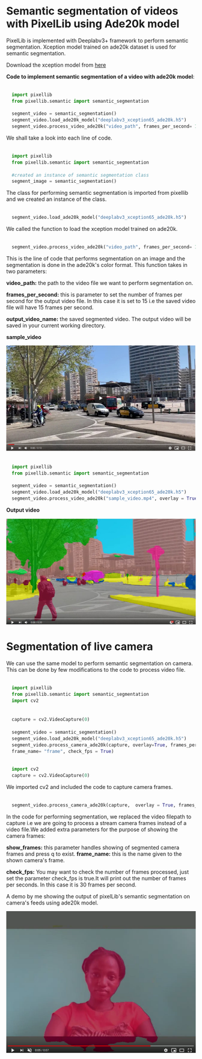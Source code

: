 # Semantic segmentation of videos with PixelLib using Ade20k model

PixelLib is implemented with Deeplabv3+ framework to perform semantic segmentation. Xception model trained on ade20k dataset is used for semantic segmentation.

Download the xception model from [here](https://github.com/ayoolaolafenwa/PixelLib/releases/download/1.3/deeplabv3_xception65_ade20k.h5)

**Code to implement semantic segmentation of a video with ade20k model**:

```python

  import pixellib
  from pixellib.semantic import semantic_segmentation

  segment_video = semantic_segmentation()
  segment_video.load_ade20k_model("deeplabv3_xception65_ade20k.h5")
  segment_video.process_video_ade20k("video_path", frames_per_second= 15, output_video_name="path_to_output_video")  
```
We shall take a look into each line of code.


```python

  import pixellib
  from pixellib.semantic import semantic_segmentation

  #created an instance of semantic segmentation class
  segment_image = semantic_segmentation()
```
The class for performing semantic segmentation is imported from pixellib and we created an instance of the class.

```python

  segment_video.load_ade20k_model("deeplabv3_xception65_ade20k.h5")
```  

We called the function to load the xception model trained on ade20k. 

```python

  segment_video.process_video_ade20k("video_path", frames_per_second= 15, output_video_name="path_to_output_video")  
```

This is the line of code that performs segmentation on an image and the segmentation is done in the ade20k's color format. This function takes in two parameters:

**video_path:** the path to the video file we want to perform segmentation on.

**frames_per_second:** this is parameter to set the number of frames per second for the output video file. In this case it is set to 15 i.e the saved video file will have 15 frames per second.

**output_video_name:** the saved segmented video. The output video will be saved in your current working directory.

**sample_video**  

[![alt_vid1](Images/new_vid1.jpg)](https://www.youtube.com/watch?v=EivIBccZURA)


```python

  import pixellib
  from pixellib.semantic import semantic_segmentation

  segment_video = semantic_segmentation()
  segment_video.load_ade20k_model("deeplabv3_xception65_ade20k.h5")
  segment_video.process_video_ade20k("sample_video.mp4", overlay = True, frames_per_second= 15, output_video_name="output_video.mp4")  
```
  

**Output video**

[![alt_vid2](Images/new_vid2.jpg)](https://www.youtube.com/watch?v=hxczTe9U8jY)


# Segmentation of live camera

We can use the same model to perform semantic segmentation on camera. This can be done by few modifications to the code to process video file.

```python

  import pixellib
  from pixellib.semantic import semantic_segmentation
  import cv2


  capture = cv2.VideoCapture(0)

  segment_video = semantic_segmentation()
  segment_video.load_ade20k_model("deeplabv3_xception65_ade20k.h5")
  segment_video.process_camera_ade20k(capture, overlay=True, frames_per_second= 10, output_video_name="output_video.mp4", show_frames= True,
  frame_name= "frame", check_fps = True)
```
```python

  import cv2
  capture = cv2.VideoCapture(0)
```
We imported cv2 and included the code to capture camera frames.

```python

  segment_video.process_camera_ade20k(capture,  overlay = True, frames_per_second= 15, output_video_name="output_video.mp4", show_frames= True,frame_name= "video_display", check_fps = True)  
```

In the code for performing segmentation, we replaced the video filepath to capture i.e we are going to process a stream camera frames instead of a video file.We added extra parameters for the purpose of showing the camera frames:

**show_frames:** this parameter handles showing of segmented camera frames and press q to exist.
**frame_name:** this is the name given to the shown camera's frame.

**check_fps:** You may want to check the number of frames processed, just set the parameter check_fps is true.It will print out the number of frames per seconds. In this case it is 30 frames per second.

A demo by me showing the output of pixelLib's semantic segmentation on camera's feeds using ade20k model.

[![alt_vid3](Images/ayo_ade.png)](https://www.youtube.com/watch?v=lOaFJpgCMB4&list=PLtFkVrcr8LqNgbwdOb6of5X19ytm4ycHC&index=4)

